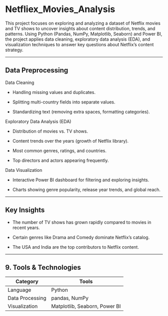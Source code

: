 # Netfliex_Movies_Analysis
This project focuses on exploring and analyzing a dataset of Netflix movies and TV shows to uncover insights about content distribution, trends, and patterns. Using Python (Pandas, NumPy, Matplotlib, Seaborn) and Power BI, the project applies data cleaning, exploratory data analysis (EDA), and visualization techniques to answer key questions about Netflix’s content strategy.

----

## Data Preprocessing

Data Cleaning

  - Handling missing values and duplicates.

  - Splitting multi-country fields into separate values.

  - Standardizing text (removing extra spaces, formatting categories).

Exploratory Data Analysis (EDA)

  - Distribution of movies vs. TV shows.

  - Content trends over the years (growth of Netflix library).

  - Most common genres, ratings, and countries.

  - Top directors and actors appearing frequently.

Data Visualization

  - Interactive Power BI dashboard for filtering and exploring insights.

  - Charts showing genre popularity, release year trends, and global reach.

-----

## Key Insights
- The number of TV shows has grown rapidly compared to movies in recent years.

- Certain genres like Drama and Comedy dominate Netflix’s catalog.

- The USA and India are the top contributors to Netflix content.

----

## 9. Tools & Technologies

| Category         | Tools                         |
| ---------------- | ----------------------------- |
| Language         | Python                        |
| Data Processing  | pandas, NumPy                 |
| Visualization    | Matplotlib, Seaborn, Power BI |
